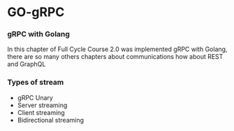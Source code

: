 # GO-gRPC

### gRPC with Golang ###
In this chapter of Full Cycle Course 2.0 was implemented gRPC with Golang, there are so many others chapters about communications how about REST and GraphQL

### Types of stream ###
* gRPC Unary
* Server streaming
* Client streaming
* Bidirectional streaming
